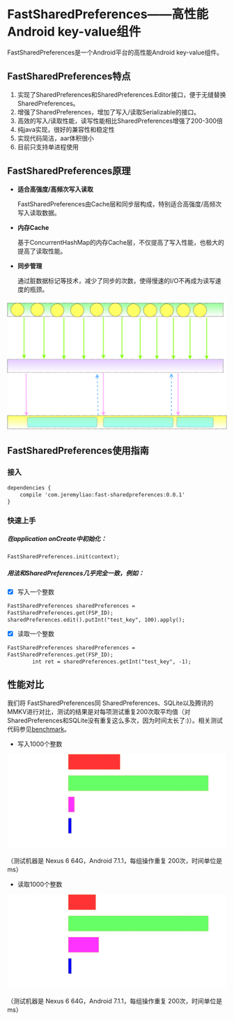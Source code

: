 # FastSharedPreferences——高性能Android key-value组件
FastSharedPreferences是一个Android平台的高性能Android key-value组件。
## FastSharedPreferences特点
1. 实现了SharedPreferences和SharedPreferences.Editor接口，便于无缝替换SharedPreferences。
2. 增强了SharedPreferences，增加了写入/读取Serializable的接口。
3. 高效的写入/读取性能，读写性能相比SharedPreferences增强了200-300倍
4. 纯java实现，很好的兼容性和稳定性
5. 实现代码简洁，aar体积很小
6. 目前只支持单进程使用

## FastSharedPreferences原理
- **适合高强度/高频次写入读取**

    FastSharedPreferences由Cache层和同步层构成，特别适合高强度/高频次写入读取数据。
- **内存Cache**

    基于ConcurrentHashMap的内存Cache层，不仅提高了写入性能，也极大的提高了读取性能。
- **同步管理**

    通过脏数据标记等技术，减少了同步的次数，使得慢速的I/O不再成为读写速度的瓶颈。

![fsp_principle](docs/imgs/fsp_principle.svg)
## FastSharedPreferences使用指南
### 接入

```
dependencies {
    compile 'com.jeremyliao:fast-sharedpreferences:0.0.1'
}
```

### 快速上手
##### 在application onCreate中初始化：

```
FastSharedPreferences.init(context);
```

##### 用法和SharedPreferences几乎完全一致，例如：
- [x] 写入一个整数

```
FastSharedPreferences sharedPreferences = FastSharedPreferences.get(FSP_ID);
sharedPreferences.edit().putInt("test_key", 100).apply();
```
- [x] 读取一个整数

```
FastSharedPreferences sharedPreferences = FastSharedPreferences.get(FSP_ID);
        int ret = sharedPreferences.getInt("test_key", -1);
```

## 性能对比
我们将 FastSharedPreferences同 SharedPreferences、SQLite以及腾讯的MMKV进行对比，测试的结果是对每项测试重复200次取平均值（对SharedPreferences和SQLite没有重复这么多次，因为时间太长了:)）。相关测试代码参见[benchmark](https://github.com/JeremyLiao/FastSharedPreferences/tree/master/FastSharedPreferences/app/src/main/java/com/jeremy/fspdemo/benchmark)。

- 写入1000个整数

![benchmark_write_int](docs/imgs/benchmark_write_int.svg)

（测试机器是 Nexus 6 64G，Android 7.1.1，每组操作重复 200次，时间单位是 ms）

- 读取1000个整数

![benchmark_read_int](docs/imgs/benchmark_read_int.svg)

（测试机器是 Nexus 6 64G，Android 7.1.1，每组操作重复 200次，时间单位是 ms）